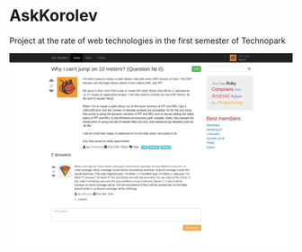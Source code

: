 # AskKorolev
Project at the rate of web technologies in the first semester of Technopark

![The screen](https://raw.githubusercontent.com/korolevdev/AskKorolev/master/static/1.png) 
